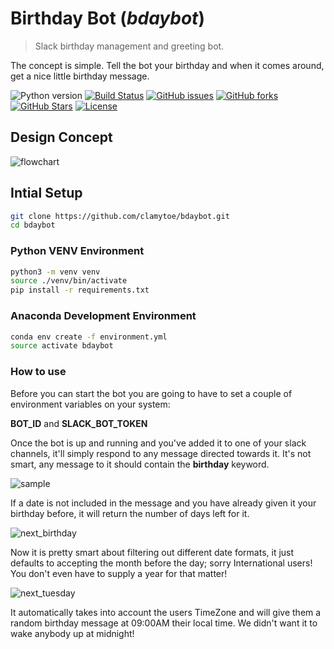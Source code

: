 # Birthday Bot (*bdaybot*)
> Slack birthday management and greeting bot.

The concept is simple. Tell the bot your birthday and when it comes around, get a nice little birthday message.

![Python version][python-version]
[![Build Status][travis-image]][travis-url]
[![GitHub issues][issues-image]][issues-url]
[![GitHub forks][fork-image]][fork-url]
[![GitHub Stars][stars-image]][stars-url]
[![License][license-image]][license-url]

## Design Concept
![flowchart](img/flowchart.png)

## Intial Setup
```bash
git clone https://github.com/clamytoe/bdaybot.git
cd bdaybot
```

### Python VENV Environment

```bash
python3 -m venv venv
source ./venv/bin/activate
pip install -r requirements.txt
```

### Anaconda Development Environment

```bash
conda env create -f environment.yml
source activate bdaybot
```

### How to use
Before you can start the bot you are going to have to set a couple of environment variables on your system:

**BOT_ID** and **SLACK_BOT_TOKEN**

Once the bot is up and running and you've added it to one of your slack channels, it'll simply respond to any message directed towards it. It's not smart, any message to it should contain the **birthday** keyword.

![sample](img/bday_sample.png)

If a date is not included in the message and you have already given it your birthday before, it will return the number of days left for it.

![next_birthday](img/bday_check.png)

Now it is pretty smart about filtering out different date formats, it just defaults to accepting the month before the day; sorry International users! You don't even have to supply a year for that matter!

![next_tuesday](img/bday_parsing.png)

It automatically takes into account the users TimeZone and will give them a random birthday message at 09:00AM their local time. We didn't want it to wake anybody up at midnight!

[python-version]:https://img.shields.io/badge/python-3.6%2B-brightgreen.svg
[travis-image]:https://travis-ci.org/clamytoe/pguide.svg?branch=master
[travis-url]:https://travis-ci.org/clamytoe/pguide
[issues-image]:https://img.shields.io/github/issues/clamytoe/bdaybot.svg
[issues-url]:https://github.com/clamytoe/bdaybot/issues
[fork-image]:https://img.shields.io/github/forks/clamytoe/bdaybot.svg
[fork-url]:https://github.com/clamytoe/bdaybot/network
[stars-image]:https://img.shields.io/github/stars/clamytoe/bdaybot.svg
[stars-url]:https://github.com/clamytoe/bdaybot/stargazers
[license-image]:https://img.shields.io/github/license/clamytoe/bdaybot.svg
[license-url]:https://github.com/clamytoe/bdaybot/blob/master/LICENSE
